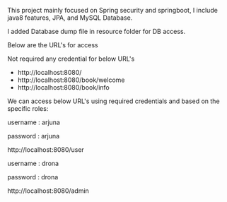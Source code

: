 This project mainly focused on Spring security and springboot, I include java8 features, JPA, and MySQL Database.

I added Database dump file in resource folder for DB access.

Below are the URL's for access

Not required any credential for below URL's

* http://localhost:8080/
* http://localhost:8080/book/welcome
* http://localhost:8080/book/info


We can access below URL's using required credentials and based on the specific roles:

username : arjuna

password : arjuna

http://localhost:8080/user

username : drona

password : drona

http://localhost:8080/admin
